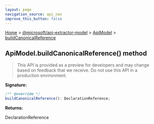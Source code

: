 ```yaml
---
layout: page
navigation_source: api_nav
improve_this_button: false
---
```



[Home](./index.md) &gt; [@microsoft/api-extractor-model](./api-extractor-model.md) &gt; [ApiModel](./api-extractor-model.apimodel.md) &gt; [buildCanonicalReference](./api-extractor-model.apimodel.buildcanonicalreference.md)

## ApiModel.buildCanonicalReference() method

> This API is provided as a preview for developers and may change based on feedback that we receive. Do not use this API in a production environment.
>


<b>Signature:</b>

```typescript
/** @override */
buildCanonicalReference(): DeclarationReference;
```
<b>Returns:</b>

DeclarationReference
